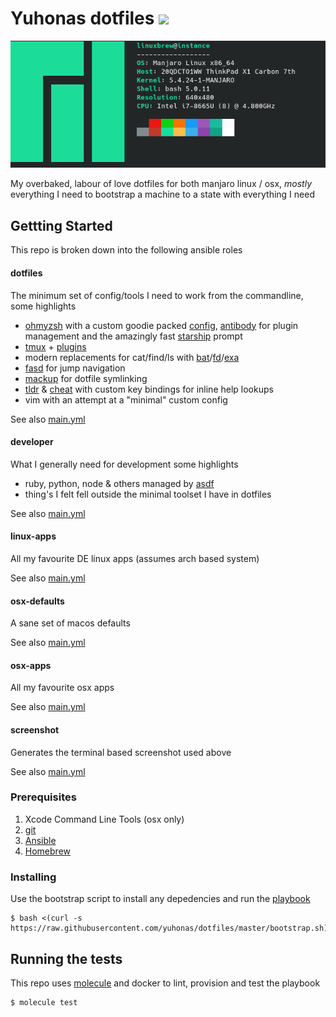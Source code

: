 # Yuhonas dotfiles ![](https://github.com/yuhonas/dotfiles/workflows/ci/badge.svg)

![Screenshot](./screenshot.png)

My overbaked, labour of love dotfiles for both manjaro linux / osx, _mostly_ everything I
need to bootstrap a machine to a state with everything I need

## Gettting Started

This repo is broken down into the following ansible roles

#### dotfiles

The minimum set of config/tools I need to work from the commandline, some
highlights

* [ohmyzsh](https://ohmyz.sh/) with a custom goodie packed [config](https://github.com/yuhonas/dotfiles/blob/master/roles/dotfiles/files/Mackup/.vimrc), [antibody](https://getantibody.github.io/) for plugin management and the amazingly fast [starship](https://starship.rs/) prompt
* [tmux](https://github.com/tmux/tmux) + [plugins](https://github.com/yuhonas/dotfiles/blob/master/roles/dotfiles/files/Mackup/.tmux.conf)
* modern replacements for cat/find/ls with [bat](https://github.com/sharkdp/bat)/[fd](https://github.com/sharkdp/fd)/[exa](https://github.com/ogham/exa)
* [fasd](https://github.com/clvv/fasd) for jump navigation
* [mackup](https://github.com/lra/mackup) for dotfile symlinking
* [tldr](https://github.com/tldr-pages/tldr) & [cheat](https://github.com/cheat/cheat) with custom key bindings for inline help lookups
* vim with an attempt at a "minimal" custom config

See also [main.yml](./roles/dotfiles/tasks/main.yml)

#### developer

What I generally need for development some highlights

* ruby, python, node & others managed by [asdf](https://github.com/asdf-vm/asdf)
* thing's I felt fell outside the minimal toolset I have in dotfiles

See also [main.yml](./roles/developer/tasks/main.yml)

#### linux-apps

All my favourite DE linux apps (assumes arch based system)

See also [main.yml](./roles/linux-apps/tasks/main.yml)

#### osx-defaults

A sane set of macos defaults

See also [main.yml](./roles/osx-defaults/tasks/main.yml)

#### osx-apps

All my favourite osx apps

See also [main.yml](./roles/osx-apps/tasks/main.yml)

#### screenshot

Generates the terminal based screenshot used above

See also [main.yml](./roles/screenshot/tasks/main.yml)

### Prerequisites

1. Xcode Command Line Tools (osx only)
2. [git](https://git-scm.com/)
3. [Ansible](https://www.ansible.com/)
4. [Homebrew](https://brew.sh/)

### Installing

Use the bootstrap script to install any depedencies and run the
[playbook](./playbook.yml)

```
$ bash <(curl -s https://raw.githubusercontent.com/yuhonas/dotfiles/master/bootstrap.sh)
````

## Running the tests

This repo uses [molecule](https://molecule.readthedocs.io/en/latest/) and docker
to lint, provision and test the playbook

```
$ molecule test
```
